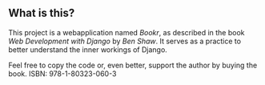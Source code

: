 ## What is this?

This project is a webapplication named <i>Bookr</i>, as described in the book <i>Web Development with Django</i> by <i>Ben Shaw</i>.
It serves as a practice to better understand the inner workings of Django.

Feel free to copy the code or, even better, support the author by buying the book.
ISBN: 978-1-80323-060-3
